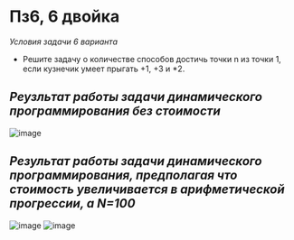 # Пз6, 6 двойка

*Условия задачи 6 варианта*
- Решите задачу о количестве способов достичь точки n из точки 1, если кузнечик умеет прыгать +1, +3  и *2.

*Реузльтат работы задачи динамического программирования без стоимости*
-
![image](https://github.com/setusq/PraktikaG34N6/assets/125801694/71802f4f-c2b1-4742-9784-eb4e5fca79be)



*Результат работы задачи динамического программирования, предполагая что стоимость увеличивается в арифметической прогрессии, а N=100*
-
![image](https://github.com/setusq/PraktikaG34N6/assets/125801694/61e02aff-4b86-4d52-b483-01050036e498)
![image](https://github.com/setusq/PraktikaG34N6/assets/125801694/bc858863-bc23-4170-ab3d-d6a57a070bde)

